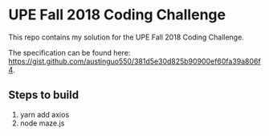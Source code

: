 # UPE Fall 2018 Coding Challenge

This repo contains my solution for the UPE Fall 2018 Coding Challenge.

The specification can be found here: https://gist.github.com/austinguo550/381d5e30d825b90900ef60fa39a806f4.

## Steps to build

1. yarn add axios
2. node maze.js
